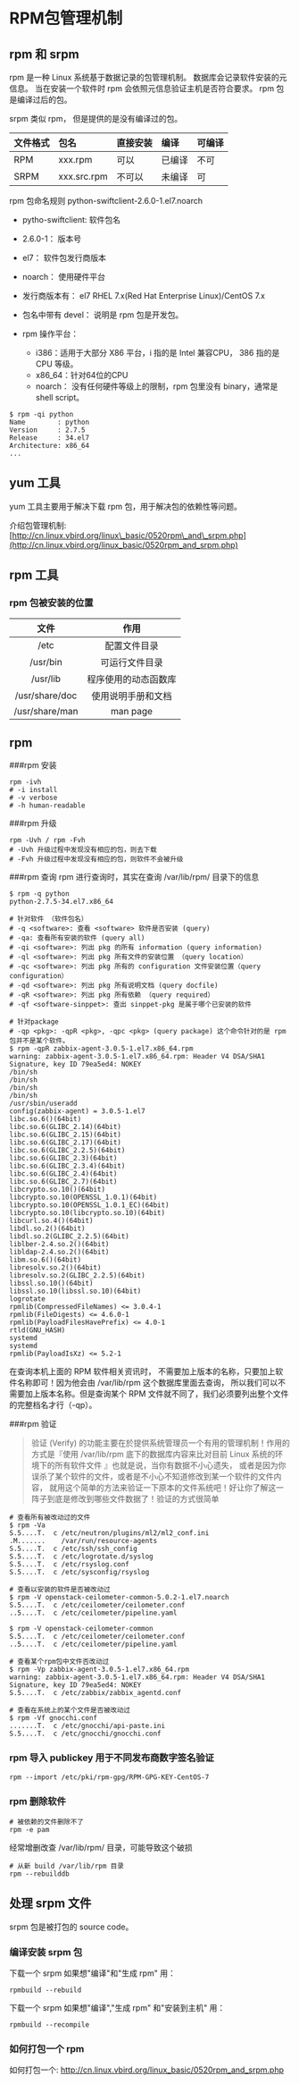 # RPM包管理机制

## rpm 和 srpm

rpm 是一种 Linux 系统基于数据记录的包管理机制。
数据库会记录软件安装的元信息。
当在安装一个软件时 rpm 会依照元信息验证主机是否符合要求。
rpm 包是编译过后的包。

srpm 类似 rpm， 但是提供的是没有编译过的包。

| 文件格式 | 包名 | 直接安装 | 编译 | 可编译 |
| :--- | :--- | :--- | :--- | :--- |
| RPM | xxx.rpm | 可以 | 已编译 | 不可 |
| SRPM | xxx.src.rpm | 不可以 | 未编译 | 可 |

rpm 包命名规则
python-swiftclient-2.6.0-1.el7.noarch

* pytho-swiftclient: 软件包名
* 2.6.0-1： 版本号
* el7： 软件包发行商版本
* noarch： 使用硬件平台

* 发行商版本有： el7 RHEL 7.x\(Red Hat Enterprise Linux\)/CentOS 7.x

* 包名中带有 devel： 说明是 rpm 包是开发包。
* rpm 操作平台：
  * i386：适用于大部分 X86 平台，i 指的是 Intel 兼容CPU， 386 指的是 CPU 等级。
  * x86\_64：针对64位的CPU
  * noarch： 没有任何硬件等级上的限制，rpm 包里没有 binary，通常是 shell script。

```
$ rpm -qi python
Name        : python
Version     : 2.7.5
Release     : 34.el7
Architecture: x86_64
...
```

## yum 工具

yum 工具主要用于解决下载 rpm 包，用于解决包的依赖性等问题。

介绍包管理机制: [http://cn.linux.vbird.org/linux\_basic/0520rpm\_and\_srpm.php](http://cn.linux.vbird.org/linux_basic/0520rpm_and_srpm.php)

## rpm 工具

### rpm 包被安装的位置

| 文件 | 作用 |
| :---: | :---: |
| /etc | 配置文件目录 |
| /usr/bin | 可运行文件目录 |
| /usr/lib | 程序使用的动态函数库 |
| /usr/share/doc | 使用说明手册和文档 |
| /usr/share/man | man page |


## rpm
###rpm 安装
```
rpm -ivh
# -i install
# -v verbose
# -h human-readable
```

###rpm 升级
```
rpm -Uvh / rpm -Fvh
# -Uvh 升级过程中发现没有相应的包，则去下载
# -Fvh 升级过程中发现没有相应的包，则软件不会被升级
```

###rpm 查询
rpm 进行查询时，其实在查询 /var/lib/rpm/ 目录下的信息
```
$ rpm -q python
python-2.7.5-34.el7.x86_64

# 针对软件 （软件包名）
# -q <software>: 查看 <software> 软件是否安装 (query)
# -qa: 查看所有安装的软件 (query all)
# -qi <software>: 列出 pkg 的所有 information (query information)
# -ql <software>: 列出 pkg 所有文件的安装位置 （query location）
# -qc <software>: 列出 pkg 所有的 configuration 文件安装位置（query configuration）
# -qd <software>: 列出 pkg 所有说明文档 (query docfile)
# -qR <software>: 列出 pkg 所有依赖 （query required）
# -qf <software-sinppet>: 查出 sinppet-pkg 是属于哪个已安装的软件

# 针对package
# -qp <pkg>: -qpR <pkg>, -qpc <pkg> (query package) 这个命令针对的是 rpm 包并不是某个软件。
$ rpm -qpR zabbix-agent-3.0.5-1.el7.x86_64.rpm
warning: zabbix-agent-3.0.5-1.el7.x86_64.rpm: Header V4 DSA/SHA1 Signature, key ID 79ea5ed4: NOKEY
/bin/sh
/bin/sh
/bin/sh
/bin/sh
/usr/sbin/useradd
config(zabbix-agent) = 3.0.5-1.el7
libc.so.6()(64bit)
libc.so.6(GLIBC_2.14)(64bit)
libc.so.6(GLIBC_2.15)(64bit)
libc.so.6(GLIBC_2.17)(64bit)
libc.so.6(GLIBC_2.2.5)(64bit)
libc.so.6(GLIBC_2.3)(64bit)
libc.so.6(GLIBC_2.3.4)(64bit)
libc.so.6(GLIBC_2.4)(64bit)
libc.so.6(GLIBC_2.7)(64bit)
libcrypto.so.10()(64bit)
libcrypto.so.10(OPENSSL_1.0.1)(64bit)
libcrypto.so.10(OPENSSL_1.0.1_EC)(64bit)
libcrypto.so.10(libcrypto.so.10)(64bit)
libcurl.so.4()(64bit)
libdl.so.2()(64bit)
libdl.so.2(GLIBC_2.2.5)(64bit)
liblber-2.4.so.2()(64bit)
libldap-2.4.so.2()(64bit)
libm.so.6()(64bit)
libresolv.so.2()(64bit)
libresolv.so.2(GLIBC_2.2.5)(64bit)
libssl.so.10()(64bit)
libssl.so.10(libssl.so.10)(64bit)
logrotate
rpmlib(CompressedFileNames) <= 3.0.4-1
rpmlib(FileDigests) <= 4.6.0-1
rpmlib(PayloadFilesHavePrefix) <= 4.0-1
rtld(GNU_HASH)
systemd
systemd
rpmlib(PayloadIsXz) <= 5.2-1
```
在查询本机上面的 RPM 软件相关资讯时， 不需要加上版本的名称，只要加上软件名称即可！因为他会由 /var/lib/rpm 这个数据库里面去查询， 所以我们可以不需要加上版本名称。但是查询某个 RPM 文件就不同了，我们必须要列出整个文件的完整档名才行（-qp）。

###rpm 验证

> 验证 (Verify) 的功能主要在於提供系统管理员一个有用的管理机制！作用的方式是『使用 /var/lib/rpm 底下的数据库内容来比对目前 Linux 系统的环境下的所有软件文件 』也就是说，当你有数据不小心遗失， 或者是因为你误杀了某个软件的文件，或者是不小心不知道修改到某一个软件的文件内容， 就用这个简单的方法来验证一下原本的文件系统吧！好让你了解这一阵子到底是修改到哪些文件数据了！验证的方式很简单

```
# 查看所有被改动过的文件
$ rpm -Va
S.5....T.  c /etc/neutron/plugins/ml2/ml2_conf.ini
.M.......    /var/run/resource-agents
S.5....T.  c /etc/ssh/ssh_config
S.5....T.  c /etc/logrotate.d/syslog
S.5....T.  c /etc/rsyslog.conf
S.5....T.  c /etc/sysconfig/rsyslog

# 查看以安装的软件是否被改动过
$ rpm -V openstack-ceilometer-common-5.0.2-1.el7.noarch
S.5....T.  c /etc/ceilometer/ceilometer.conf
..5....T.  c /etc/ceilometer/pipeline.yaml

$ rpm -V openstack-ceilometer-common
S.5....T.  c /etc/ceilometer/ceilometer.conf
..5....T.  c /etc/ceilometer/pipeline.yaml

# 查看某个rpm包中文件否改动过
$ rpm -Vp zabbix-agent-3.0.5-1.el7.x86_64.rpm
warning: zabbix-agent-3.0.5-1.el7.x86_64.rpm: Header V4 DSA/SHA1 Signature, key ID 79ea5ed4: NOKEY
S.5....T.  c /etc/zabbix/zabbix_agentd.conf

# 查看在系统上的某个文件是否被改动过
$ rpm -Vf gnocchi.conf
.......T.  c /etc/gnocchi/api-paste.ini
S.5....T.  c /etc/gnocchi/gnocchi.conf
```

### rpm 导入 publickey 用于不同发布商数字签名验证
```
rpm --import /etc/pki/rpm-gpg/RPM-GPG-KEY-CentOS-7
```

### rpm 删除软件
```
# 被依赖的文件删除不了
rpm -e pam
```

经常增删改查 /var/lib/rpm/ 目录，可能导致这个破损
```
# 从新 build /var/lib/rpm 目录
rpm --rebuilddb
```

## 处理 srpm 文件
srpm 包是被打包的 source code。

### 编译安装 srpm 包
下载一个 srpm 如果想"编译"和"生成 rpm" 用：
```
rpmbuild --rebuild
```
下载一个 srpm 如果想"编译","生成 rpm" 和"安装到主机"  用：
```
rpmbuild --recompile
```

### 如何打包一个 rpm
如何打包一个: http://cn.linux.vbird.org/linux_basic/0520rpm_and_srpm.php









